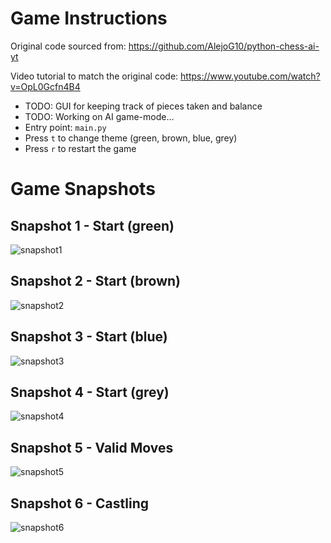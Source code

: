 # Game Instructions

Original code sourced from: https://github.com/AlejoG10/python-chess-ai-yt

Video tutorial to match the original code: https://www.youtube.com/watch?v=OpL0Gcfn4B4

- TODO: GUI for keeping track of pieces taken and balance
- TODO: Working on AI game-mode...
- Entry point: `main.py`
- Press `t` to change theme (green, brown, blue, grey)
- Press `r` to restart the game

# Game Snapshots

## Snapshot 1 - Start (green)

![snapshot1](snapshots/snapshot1.png)

## Snapshot 2 - Start (brown)

![snapshot2](snapshots/snapshot2.png)

## Snapshot 3 - Start (blue)

![snapshot3](snapshots/snapshot3.png)

## Snapshot 4 - Start (grey)

![snapshot4](snapshots/snapshot4.png)

## Snapshot 5 - Valid Moves

![snapshot5](snapshots/snapshot5.png)

## Snapshot 6 - Castling

![snapshot6](snapshots/snapshot6.png)
